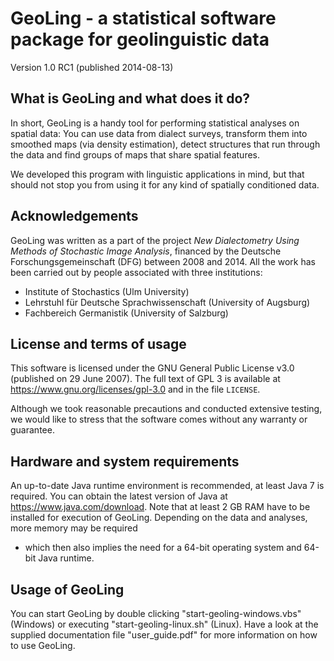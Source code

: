 GeoLing - a statistical software package for geolinguistic data
===============================================================

Version 1.0 RC1 (published 2014-08-13)


What is GeoLing and what does it do?
------------------------------------

In short, GeoLing is a handy tool for performing statistical analyses on
spatial data: You can use data from dialect surveys, transform them into
smoothed maps (via density estimation), detect structures that run
through the data and find groups of maps that share spatial features.

We developed this program with linguistic applications in mind, but that
should not stop you from using it for any kind of spatially conditioned
data.


Acknowledgements
----------------

GeoLing was written as a part of the project *New Dialectometry Using
Methods of Stochastic Image Analysis*, financed by the Deutsche
Forschungsgemeinschaft (DFG) between 2008 and 2014. All the work has
been carried out by people associated with three institutions:

* Institute of Stochastics (Ulm University)
* Lehrstuhl für Deutsche Sprachwissenschaft (University of Augsburg)
* Fachbereich Germanistik (University of Salzburg)


License and terms of usage
--------------------------

This software is licensed under the GNU General Public License v3.0
(published on 29 June 2007). The full text of GPL 3 is available at
<https://www.gnu.org/licenses/gpl-3.0> and in the file `LICENSE`.

Although we took reasonable precautions and conducted extensive testing,
we would like to stress that the software comes without any warranty or
guarantee.


Hardware and system requirements
--------------------------------

An up-to-date Java runtime environment is recommended, at least Java 7
is required. You can obtain the latest version of Java at
<https://www.java.com/download>.
Note that at least 2 GB RAM have to be installed for execution of
GeoLing. Depending on the data and analyses, more memory may be required
- which then also implies the need for a 64-bit operating system and
64-bit Java runtime.


Usage of GeoLing
----------------

You can start GeoLing by double clicking "start-geoling-windows.vbs"
(Windows) or executing "start-geoling-linux.sh" (Linux). Have a look at
the supplied documentation file "user_guide.pdf" for more information on
how to use GeoLing.
